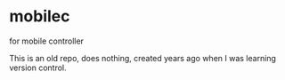 mobilec
=======

for mobile controller

This is an old repo, does nothing, created years ago when I was learning version control.

